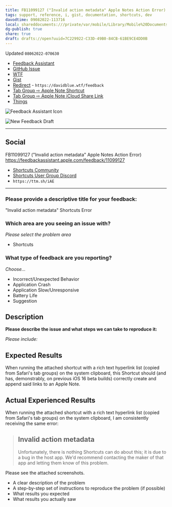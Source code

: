 ```yaml
---
title: FB11099127 ("Invalid action metadata" Apple Notes Action Error)
tags: support, reference, i, gist, documentation, shortcuts, dev
davodtime: 09082022-113716
local: shareddocuments:///private/var/mobile/Library/Mobile%20Documents/iCloud~md~obsidian/Documents/OBSHIDDIAN/drafts/7C229922-C33D-49B0-84CB-61BE9CE4DD0B.md
dg-publish: true
share: true
draft: drafts://open?uuid=7C229922-C33D-49B0-84CB-61BE9CE4DD0B
---
```

Updated `08062022-070630`

- [Feedback Assistant](https://feedbackassistant.apple.com/feedback/11099127)
- [GitHub Issue](https://github.com/extratone/i/issues/236)
- [WTF](https://davidblue.wtf/drafts/7C229922-C33D-49B0-84CB-61BE9CE4DD0B.html)
- [Gist](https://gist.github.com/69fb3b553ad6259dc794a8eee27daba0)
- [Redirect](https://davidblue.wtf/feedback) - `https://davidblue.wtf/feedback`
- [Tab Group ⇨ Apple Note Shortcut](drafts://open?uuid=1ED639DB-2E16-4D17-B888-D78ECC697BA3)
- [Tab Group ⇨ Apple Note iCloud Share Link](https://www.icloud.com/shortcuts/0a38646787f94777938e940104f834f3)
- [Things](things:///show?id=CmGNK8HakXBPYhn764MEET)

![Feedback Assistant Icon](https://i.snap.as/u7079zZ2.png)

![New Feedback Draft](https://i.snap.as/igMAJsZE.png)

---

## Social

FB11099127 ("Invalid action metadata" Apple Notes Action Error) https://feedbackassistant.apple.com/feedback/11099127

- [Shortcuts Community](https://twitter.com/NeoYokel/status/1555886099209359361)
- [Shortcuts User Group Discord](https://discord.com/channels/551914015131959308/577020926194089985/1005442560820523019)
- `https://ttm.sh/iAE`

---

### Please provide a descriptive title for your feedback:

"Invalid action metadata" Shortcuts Error

### Which area are you seeing an issue with?
*Please select the problem area*
- Shortcuts

### What type of feedback are you reporting?

*Choose...*
- Incorrect/Unexpected Behavior
- Application Crash
- Application Slow/Unresponsive
- Battery Life
- Suggestion

## Description
**Please describe the issue and what steps we can take to reproduce it:**

*Please include:*

## Expected Results

When running the attached shortcut with a rich text hyperlink list (copied from Safari's tab groups) on the system clipboard, this Shortcut should (and has, demonstrably, on previous iOS 16 beta builds) correctly create and append said links to an Apple Note.

## Actual Experienced Results

When running the attached shortcut with a rich text hyperlink list (copied from Safari's tab groups) on the system clipboard, I am consistently receiving the same error:

> ## Invalid action metadata
> 
> Unfortunately, there is nothing Shortcuts can do about this; it is due to a bug in the host app. We'd recommend contacting the maker of that app and letting them know of this problem.

Please see the attached screenshots.

 
- A clear description of the problem
- A step-by-step set of instructions to reproduce the problem (if possible)
- What results you expected
- What results you actually saw
